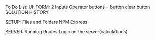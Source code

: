 To Do List:
UI:
    FORM:
        2 Inputs
        Operator buttons 
        = button
        clear button
    SOLUTION
    HISTORY

SETUP:
    Files  and Folders
    NPM
    Express

SERVER:
    Running
    Routes
    Logic on the  server(calculations)

